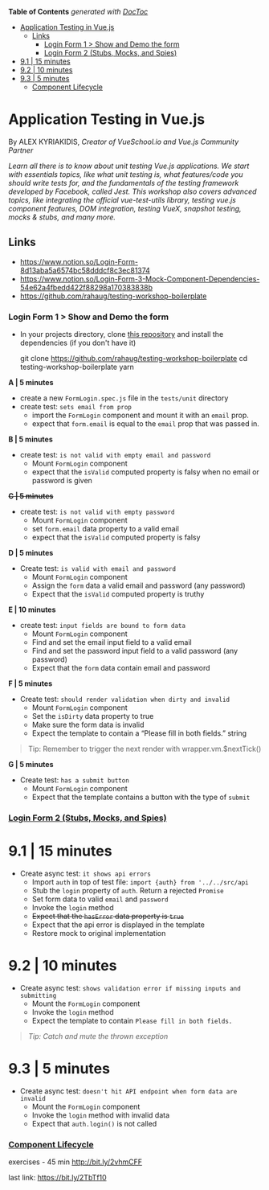 <!-- START doctoc generated TOC please keep comment here to allow auto update -->
<!-- DON'T EDIT THIS SECTION, INSTEAD RE-RUN doctoc TO UPDATE -->
**Table of Contents**  *generated with [DocToc](https://github.com/thlorenz/doctoc)*

- [Application Testing in Vue.js](#application-testing-in-vuejs)
  - [Links](#links)
    - [Login Form 1 > Show and Demo the form](#login-form-1--show-and-demo-the-form)
    - [Login Form 2 (Stubs, Mocks, and Spies)](#login-form-2-stubs-mocks-and-spies)
- [9.1 | 15 minutes](#91--15-minutes)
- [9.2 | 10 minutes](#92--10-minutes)
- [9.3 | 5 minutes](#93--5-minutes)
    - [Component Lifecycle](#component-lifecycle)

<!-- END doctoc generated TOC please keep comment here to allow auto update -->

# Application Testing in Vue.js
By ALEX KYRIAKIDIS, _Creator of VueSchool.io and Vue.js Community Partner_

_Learn all there is to know about unit testing Vue.js applications. 
We start with essentials topics, like what unit testing is, what 
features/code you should write tests for, and the fundamentals of the 
testing framework developed by Facebook, called Jest. This workshop also 
covers advanced topics, like integrating the official vue-test-utils library, 
testing vue.js component features, DOM integration, testing VueX, 
snapshot testing, mocks & stubs, and many more._

## Links
* https://www.notion.so/Login-Form-8d13aba5a6574bc58dddcf8c3ec81374
* https://www.notion.so/Login-Form-3-Mock-Component-Dependencies-54e62a4fbedd422f88298a170383838b
* https://github.com/rahaug/testing-workshop-boilerplate

### Login Form 1 > Show and Demo the form

- In your projects directory, clone [this repository](https://github.com/rahaug/testing-workshop-boilerplate) and install the dependencies (if you don't have it)

    git clone https://github.com/rahaug/testing-workshop-boilerplate
    cd testing-workshop-boilerplate
    yarn

**A | 5 minutes**

- create a new `FormLogin.spec.js` file in the `tests/unit` directory
- create test: `sets email from prop`
    - import the `FormLogin` component and mount it with an `email` prop.
    - expect that `form.email` is equal to the `email` prop that was passed in.

**B | 5 minutes**

- create test: `is not valid with empty email and password`
    - Mount `FormLogin` component
    - expect that the `isValid` computed property is falsy when no email or password is given

**~~C | 5 minutes~~**

- create test: `is not valid with empty password`
    - Mount `FormLogin` component
    - set `form.email` data property to a valid email
    - expect that the `isValid` computed property is falsy

**D | 5 minutes**

- Create test: `is valid with email and password`
    - Mount `FormLogin` component
    - Assign the `form` data a valid email and password (any password)
    - Expect that the `isValid` computed property is truthy

**E | 10 minutes**

- create test: `input fields are bound to form data`
    - Mount `FormLogin` component
    - Find and set the email input field to a valid email
    - Find and set the password input field to a valid password (any password)
    - Expect that the `form` data contain email and password

**F | 5 minutes**

- Create test: `should render validation when dirty and invalid`
    - Mount `FormLogin` component
    - Set the `isDirty` data property to true
    - Make sure the form data is invalid
    - Expect the template to contain a “Please fill in both fields.” string

> Tip: Remember to trigger the next render with wrapper.vm.$nextTick()

**G | 5 minutes**

- Create test: `has a submit button`
    - Mount `FormLogin` component
    - Expect that the template contains a button with the type of `submit`

### [Login Form 2 (Stubs, Mocks, and Spies)](https://www.notion.so/Login-Form-2-Stubs-Mocks-and-Spies-dd579c63a9994c0bba93cc8f30de6b53)
# 9.1 | 15 minutes

- Create async test: `it shows api errors`
    - Import `auth` in top of test file: `import {auth} from '../../src/api`
    - Stub the `login` property of `auth`. Return a rejected `Promise`
    - Set form data to valid `email` and `password`
    - Invoke the `login` method
    - ~~Expect that the `hasError` data property is `true`~~
    - Expect that the api error is displayed in the template
    - Restore mock to original implementation

# 9.2 | 10 minutes

- Create async test: `shows validation error if missing inputs and submitting`
    - Mount the `FormLogin` component
    - Invoke the `login` method
    - Expect the template to contain `Please fill in both fields.`

> *Tip: Catch and mute the thrown exception*

# 9.3 | 5 minutes

- Create async test: `doesn't hit API endpoint when form data are invalid`
    - Mount the `FormLogin` component
    - Invoke the `login` method with invalid data
    - Expect that `auth.login()` is not called
    
### [Component Lifecycle](https://www.notion.so/Component-Lifecycle-03c4955adaa64aa1a37d63f8c05d2d39)
exercises - 45 min
http://bit.ly/2vhmCFF

last link: https://bit.ly/2TbTf10
